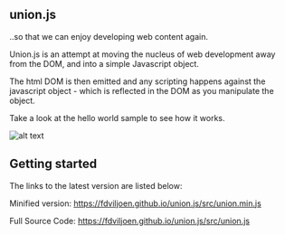 ## union.js
..so that we can enjoy developing web content again.

Union.js is an attempt at moving the nucleus of web development away from the DOM, and into a simple Javascript object.

The html DOM is then emitted and any scripting happens against the javascript object - which is reflected in the DOM as you manipulate the object.

Take a look at the hello world sample to see how it works.


![alt text](https://fdviljoen.github.io/union.js/img/Function.png)

## Getting started

The links to the latest version are listed below:

Minified version:
https://fdviljoen.github.io/union.js/src/union.min.js

Full Source Code:
https://fdviljoen.github.io/union.js/src/union.js
